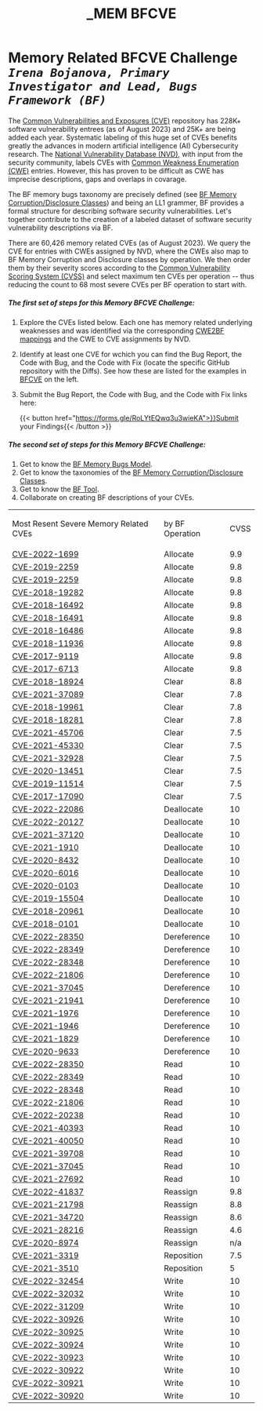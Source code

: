 ﻿---
weight: 2
title: "_MEM BFCVE"
---
# Memory Related BFCVE Challenge <br/>_`Irena Bojanova, Primary Investigator and Lead, Bugs Framework (BF)`_

The [Common Vulnerabilities and Exposures (CVE)](https://www.cve.org/) repository has 228K+ software vulnerability entrees (as of August 2023) and 25K+ are being added each year. Systematic labeling of this huge set of CVEs benefits greatly the  advances in modern artificial intelligence (AI) Cybersecurity research. The [National Vulnerability Database (NVD)](https://nvd.nist.gov/), with input from the security community, labels CVEs with [Common Weakness Enumeration (CWE)](https://cwe.mitre.org/) entries. However, this has proven to be difficult as CWE has imprecise descriptions, gaps and overlaps in covarage.

The BF memory bugs taxonomy are precisely defined (see [BF Memory Corruption/Disclosure Classes](/BF/info/bf-classes/_mem/)) and being an LL1 grammer, BF provides a formal structure for describing software security vulnerabilities. Let's together  contribute to the creation of a labeled dataset of software security vulnerability descriptions via BF. 

There are 60,426 memory related CVEs (as of August 2023). We query the CVE for entries with CWEs assigned by NVD, where the CWEs also map to BF Memory Corruption and Disclosure classes by operation. We then order them by their severity scores according to the [Common Vulnerability Scoring System (CVSS)](https://www.first.org/cvss/) and select maximum ten CVEs per operation -- thus reducing the count to 68 most severe CVEs per BF operation to start with. 

##### The first set of steps for this _Memory BFCVE Challenge_:

1. Explore the CVEs listed below. Each one has memory related underlying weaknesses and was identified via the corresponding [CWE2BF mappings](/BF/info/bf-classes/_mem/cwe2bf/) and the CWE to CVE assignments by NVD.
2. Identify at least one CVE for wchich you can find the Bug Report, the Code with Bug, and the Code with Fix (locate the specific GitHub repository with the Diffs). See how these are listed for the examples in [BFCVE](/BF/info/bfcve/) on the left. 
3. Submit the Bug Report, the Code with Bug, and the Code with Fix links here: 

    {{< button href="https://forms.gle/RoLYtEQwq3u3wieKA">}}Submit your Findings{{< /button >}}

##### The second set of steps for this _Memory BFCVE Challenge_:

1. Get to know the [BF Memory Bugs Model](/BF/info/bf-classes/_mem/model/).
4. Get to know the taxonomies of the [BF Memory Corruption/Disclosure Classes](/BF/info/bf-classes/_mem/).
5. Get to know the [BF Tool](/BF/info/tools/bf-tool).
6. Collaborate on creating BF descriptions of your CVEs.
<table><tr><td>

Most Resent Severe Memory Related CVEs</td><td>by BF Operation</td><td>CVSS</td></tr><tr><td>
[CVE-2022-1699](https://nvd.nist.gov/vuln/detail/CVE-2022-1699)</td><td>Allocate</td><td>9.9</td></tr><tr><td>
[CVE-2019-2259](https://nvd.nist.gov/vuln/detail/CVE-2019-2259)</td><td>Allocate</td><td>9.8</td></tr><tr><td>
[CVE-2019-2259](https://nvd.nist.gov/vuln/detail/CVE-2019-2259)</td><td>Allocate</td><td>9.8</td></tr><tr><td>
[CVE-2018-19282](https://nvd.nist.gov/vuln/detail/CVE-2018-19282)</td><td>Allocate</td><td>9.8</td></tr><tr><td>
[CVE-2018-16492](https://nvd.nist.gov/vuln/detail/CVE-2018-16492)</td><td>Allocate</td><td>9.8</td></tr><tr><td>
[CVE-2018-16491](https://nvd.nist.gov/vuln/detail/CVE-2018-16491)</td><td>Allocate</td><td>9.8</td></tr><tr><td>
[CVE-2018-16486](https://nvd.nist.gov/vuln/detail/CVE-2018-16486)</td><td>Allocate</td><td>9.8</td></tr><tr><td>
[CVE-2018-11936](https://nvd.nist.gov/vuln/detail/CVE-2018-11936)</td><td>Allocate</td><td>9.8</td></tr><tr><td>
[CVE-2017-9119](https://nvd.nist.gov/vuln/detail/CVE-2017-9119)</td><td>Allocate</td><td>9.8</td></tr><tr><td>
[CVE-2017-6713](https://nvd.nist.gov/vuln/detail/CVE-2017-6713)</td><td>Allocate</td><td>9.8</td></tr><tr><td>
[CVE-2018-18924](https://nvd.nist.gov/vuln/detail/CVE-2018-18924)</td><td>Clear</td><td>8.8</td></tr><tr><td>
[CVE-2021-37089](https://nvd.nist.gov/vuln/detail/CVE-2021-37089)</td><td>Clear</td><td>7.8</td></tr><tr><td>
[CVE-2018-19961](https://nvd.nist.gov/vuln/detail/CVE-2018-19961)</td><td>Clear</td><td>7.8</td></tr><tr><td>
[CVE-2018-18281](https://nvd.nist.gov/vuln/detail/CVE-2018-18281)</td><td>Clear</td><td>7.8</td></tr><tr><td>
[CVE-2021-45706](https://nvd.nist.gov/vuln/detail/CVE-2021-45706)</td><td>Clear</td><td>7.5</td></tr><tr><td>
[CVE-2021-45330](https://nvd.nist.gov/vuln/detail/CVE-2021-45330)</td><td>Clear</td><td>7.5</td></tr><tr><td>
[CVE-2021-32928](https://nvd.nist.gov/vuln/detail/CVE-2021-32928)</td><td>Clear</td><td>7.5</td></tr><tr><td>
[CVE-2020-13451](https://nvd.nist.gov/vuln/detail/CVE-2020-13451)</td><td>Clear</td><td>7.5</td></tr><tr><td>
[CVE-2019-11514](https://nvd.nist.gov/vuln/detail/CVE-2019-11514)</td><td>Clear</td><td>7.5</td></tr><tr><td>
[CVE-2017-17090](https://nvd.nist.gov/vuln/detail/CVE-2017-17090)</td><td>Clear</td><td>7.5</td></tr><tr><td>
[CVE-2022-22086](https://nvd.nist.gov/vuln/detail/CVE-2022-22086)</td><td>Deallocate</td><td>10</td></tr><tr><td>
[CVE-2022-20127](https://nvd.nist.gov/vuln/detail/CVE-2022-20127)</td><td>Deallocate</td><td>10</td></tr><tr><td>
[CVE-2021-37120](https://nvd.nist.gov/vuln/detail/CVE-2021-37120)</td><td>Deallocate</td><td>10</td></tr><tr><td>
[CVE-2021-1910](https://nvd.nist.gov/vuln/detail/CVE-2021-1910)</td><td>Deallocate</td><td>10</td></tr><tr><td>
[CVE-2020-8432](https://nvd.nist.gov/vuln/detail/CVE-2020-8432)</td><td>Deallocate</td><td>10</td></tr><tr><td>
[CVE-2020-6016](https://nvd.nist.gov/vuln/detail/CVE-2020-6016)</td><td>Deallocate</td><td>10</td></tr><tr><td>
[CVE-2020-0103](https://nvd.nist.gov/vuln/detail/CVE-2020-0103)</td><td>Deallocate</td><td>10</td></tr><tr><td>
[CVE-2019-15504](https://nvd.nist.gov/vuln/detail/CVE-2019-15504)</td><td>Deallocate</td><td>10</td></tr><tr><td>
[CVE-2018-20961](https://nvd.nist.gov/vuln/detail/CVE-2018-20961)</td><td>Deallocate</td><td>10</td></tr><tr><td>
[CVE-2018-0101](https://nvd.nist.gov/vuln/detail/CVE-2018-0101)</td><td>Deallocate</td><td>10</td></tr><tr><td>
[CVE-2022-28350](https://nvd.nist.gov/vuln/detail/CVE-2022-28350)</td><td>Dereference</td><td>10</td></tr><tr><td>
[CVE-2022-28349](https://nvd.nist.gov/vuln/detail/CVE-2022-28349)</td><td>Dereference</td><td>10</td></tr><tr><td>
[CVE-2022-28348](https://nvd.nist.gov/vuln/detail/CVE-2022-28348)</td><td>Dereference</td><td>10</td></tr><tr><td>
[CVE-2022-21806](https://nvd.nist.gov/vuln/detail/CVE-2022-21806)</td><td>Dereference</td><td>10</td></tr><tr><td>
[CVE-2021-37045](https://nvd.nist.gov/vuln/detail/CVE-2021-37045)</td><td>Dereference</td><td>10</td></tr><tr><td>
[CVE-2021-21941](https://nvd.nist.gov/vuln/detail/CVE-2021-21941)</td><td>Dereference</td><td>10</td></tr><tr><td>
[CVE-2021-1976](https://nvd.nist.gov/vuln/detail/CVE-2021-1976)</td><td>Dereference</td><td>10</td></tr><tr><td>
[CVE-2021-1946](https://nvd.nist.gov/vuln/detail/CVE-2021-1946)</td><td>Dereference</td><td>10</td></tr><tr><td>
[CVE-2021-1829](https://nvd.nist.gov/vuln/detail/CVE-2021-1829)</td><td>Dereference</td><td>10</td></tr><tr><td>
[CVE-2020-9633](https://nvd.nist.gov/vuln/detail/CVE-2020-9633)</td><td>Dereference</td><td>10</td></tr><tr><td>
[CVE-2022-28350](https://nvd.nist.gov/vuln/detail/CVE-2022-28350)</td><td>Read</td><td>10</td></tr><tr><td>
[CVE-2022-28349](https://nvd.nist.gov/vuln/detail/CVE-2022-28349)</td><td>Read</td><td>10</td></tr><tr><td>
[CVE-2022-28348](https://nvd.nist.gov/vuln/detail/CVE-2022-28348)</td><td>Read</td><td>10</td></tr><tr><td>
[CVE-2022-21806](https://nvd.nist.gov/vuln/detail/CVE-2022-21806)</td><td>Read</td><td>10</td></tr><tr><td>
[CVE-2022-20238](https://nvd.nist.gov/vuln/detail/CVE-2022-20238)</td><td>Read</td><td>10</td></tr><tr><td>
[CVE-2021-40393](https://nvd.nist.gov/vuln/detail/CVE-2021-40393)</td><td>Read</td><td>10</td></tr><tr><td>
[CVE-2021-40050](https://nvd.nist.gov/vuln/detail/CVE-2021-40050)</td><td>Read</td><td>10</td></tr><tr><td>
[CVE-2021-39708](https://nvd.nist.gov/vuln/detail/CVE-2021-39708)</td><td>Read</td><td>10</td></tr><tr><td>
[CVE-2021-37045](https://nvd.nist.gov/vuln/detail/CVE-2021-37045)</td><td>Read</td><td>10</td></tr><tr><td>
[CVE-2021-27692](https://nvd.nist.gov/vuln/detail/CVE-2021-27692)</td><td>Read</td><td>10</td></tr><tr><td>
[CVE-2022-41837](https://nvd.nist.gov/vuln/detail/CVE-2022-41837)</td><td>Reassign</td><td>9.8</td></tr><tr><td>
[CVE-2021-21798](https://nvd.nist.gov/vuln/detail/CVE-2021-21798)</td><td>Reassign</td><td>8.8</td></tr><tr><td>
[CVE-2021-34720](https://nvd.nist.gov/vuln/detail/CVE-2021-34720)</td><td>Reassign</td><td>8.6</td></tr><tr><td>
[CVE-2021-28216](https://nvd.nist.gov/vuln/detail/CVE-2021-28216)</td><td>Reassign</td><td>4.6</td></tr><tr><td>
[CVE-2020-8974](https://nvd.nist.gov/vuln/detail/CVE-2020-8974)</td><td>Reassign</td><td>n/a</td></tr><tr><td>
[CVE-2021-3319](https://nvd.nist.gov/vuln/detail/CVE-2021-3319)</td><td>Reposition</td><td>7.5</td></tr><tr><td>
[CVE-2021-3510](https://nvd.nist.gov/vuln/detail/CVE-2021-3510)</td><td>Reposition</td><td>5</td></tr><tr><td>
[CVE-2022-32454](https://nvd.nist.gov/vuln/detail/CVE-2022-32454)</td><td>Write</td><td>10</td></tr><tr><td>
[CVE-2022-32032](https://nvd.nist.gov/vuln/detail/CVE-2022-32032)</td><td>Write</td><td>10</td></tr><tr><td>
[CVE-2022-31209](https://nvd.nist.gov/vuln/detail/CVE-2022-31209)</td><td>Write</td><td>10</td></tr><tr><td>
[CVE-2022-30926](https://nvd.nist.gov/vuln/detail/CVE-2022-30926)</td><td>Write</td><td>10</td></tr><tr><td>
[CVE-2022-30925](https://nvd.nist.gov/vuln/detail/CVE-2022-30925)</td><td>Write</td><td>10</td></tr><tr><td>
[CVE-2022-30924](https://nvd.nist.gov/vuln/detail/CVE-2022-30924)</td><td>Write</td><td>10</td></tr><tr><td>
[CVE-2022-30923](https://nvd.nist.gov/vuln/detail/CVE-2022-30923)</td><td>Write</td><td>10</td></tr><tr><td>
[CVE-2022-30922](https://nvd.nist.gov/vuln/detail/CVE-2022-30922)</td><td>Write</td><td>10</td></tr><tr><td>
[CVE-2022-30921](https://nvd.nist.gov/vuln/detail/CVE-2022-30921)</td><td>Write</td><td>10</td></tr><tr><td>
[CVE-2022-30920](https://nvd.nist.gov/vuln/detail/CVE-2022-30920)</td><td>Write</td><td>10</td></tr>

</table>